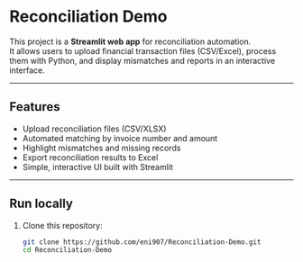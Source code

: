 # Reconciliation Demo

This project is a **Streamlit web app** for reconciliation automation.  
It allows users to upload financial transaction files (CSV/Excel), process them with Python, and display mismatches and reports in an interactive interface.

---

## Features
- Upload reconciliation files (CSV/XLSX)
- Automated matching by invoice number and amount
- Highlight mismatches and missing records
- Export reconciliation results to Excel
- Simple, interactive UI built with Streamlit

---

## Run locally
1. Clone this repository:
   ```bash
   git clone https://github.com/eni907/Reconciliation-Demo.git
   cd Reconciliation-Demo

